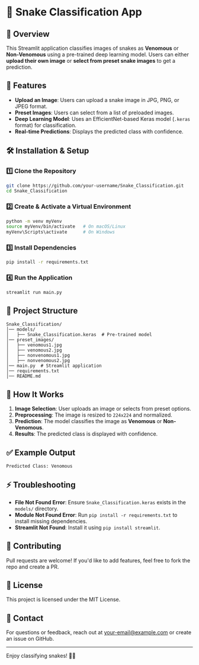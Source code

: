# 🐍 Snake Classification App

## 📌 Overview
This Streamlit application classifies images of snakes as **Venomous** or **Non-Venomous** using a pre-trained deep learning model. Users can either **upload their own image** or **select from preset snake images** to get a prediction.

## 🚀 Features
- **Upload an Image**: Users can upload a snake image in JPG, PNG, or JPEG format.
- **Preset Images**: Users can select from a list of preloaded images.
- **Deep Learning Model**: Uses an EfficientNet-based Keras model (`.keras` format) for classification.
- **Real-time Predictions**: Displays the predicted class with confidence.

## 🛠️ Installation & Setup
### 1️⃣ Clone the Repository
```bash
git clone https://github.com/your-username/Snake_Classification.git
cd Snake_Classification
```

### 2️⃣ Create & Activate a Virtual Environment
```bash
python -m venv myVenv
source myVenv/bin/activate   # On macOS/Linux
myVenv\Scripts\activate      # On Windows
```

### 3️⃣ Install Dependencies
```bash
pip install -r requirements.txt
```

### 4️⃣ Run the Application
```bash
streamlit run main.py
```

## 📁 Project Structure
```
Snake_Classification/
│── models/
│   ├── Snake_Classification.keras  # Pre-trained model
│── preset_images/
│   ├── venomous1.jpg
│   ├── venomous2.jpg
│   ├── nonvenomous1.jpg
│   ├── nonvenomous2.jpg
│── main.py  # Streamlit application
│── requirements.txt
│── README.md
```

## 🧠 How It Works
1. **Image Selection**: User uploads an image or selects from preset options.
2. **Preprocessing**: The image is resized to `224x224` and normalized.
3. **Prediction**: The model classifies the image as **Venomous** or **Non-Venomous**.
4. **Results**: The predicted class is displayed with confidence.

## ✅ Example Output
```
Predicted Class: Venomous
```

## ⚡ Troubleshooting
- **File Not Found Error**: Ensure `Snake_Classification.keras` exists in the `models/` directory.
- **Module Not Found Error**: Run `pip install -r requirements.txt` to install missing dependencies.
- **Streamlit Not Found**: Install it using `pip install streamlit`.

## 🤝 Contributing
Pull requests are welcome! If you'd like to add features, feel free to fork the repo and create a PR.

## 📜 License
This project is licensed under the MIT License.

## 🔗 Contact
For questions or feedback, reach out at [your-email@example.com](mailto:your-email@example.com) or create an issue on GitHub.

---
Enjoy classifying snakes! 🐍🔥

